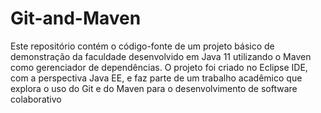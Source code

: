 # Git-and-Maven
Este repositório contém o código-fonte de um projeto básico de demonstração da faculdade desenvolvido em Java 11 utilizando o Maven como gerenciador de dependências. O projeto foi criado no Eclipse IDE, com a perspectiva Java EE, e faz parte de um trabalho acadêmico que explora o uso do Git e do Maven para o desenvolvimento de software colaborativo
